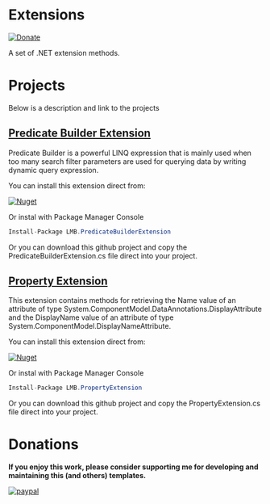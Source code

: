 # Extensions

[![Donate](https://img.shields.io/badge/Donate-PayPal-green.svg)](https://www.paypal.com/cgi-bin/webscr?cmd=_donations&business=26TY9QLTDWDSE&lc=US&item_name=leandroberti&item_number=github&currency_code=USD&bn=PP%2dDonationsBF%3abtn_donate_SM%2egif%3aNonHosted)

A set of .NET extension methods.

# Projects

Below is a description and link to the projects 

## [Predicate Builder Extension](https://github.com/leandroberti/Extensions/tree/master/LMB.PredicateBuilderExtension)

Predicate Builder is a powerful LINQ expression that is mainly used when too many search filter parameters are used for querying data by writing dynamic query expression.

You can install this extension direct from:

[![Nuget](https://img.shields.io/badge/nuget-v1.0.0-blue.svg)](https://www.nuget.org/packages/LMB.PredicateBuilderExtension/)

Or instal with Package Manager Console

```C#
Install-Package LMB.PredicateBuilderExtension
```

Or you can download this github project and copy the PredicateBuilderExtension.cs file direct into your project.

## [Property Extension](https://github.com/leandroberti/Extensions/tree/master/LMB.PropertyExtension)

This extension contains methods for retrieving the Name value of an attribute of type System.ComponentModel.DataAnnotations.DisplayAttribute and the DisplayName value of an attribute of type System.ComponentModel.DisplayNameAttribute.

You can install this extension direct from:

[![Nuget](https://img.shields.io/badge/nuget-v1.0.0-blue.svg)](https://www.nuget.org/packages/LMB.PropertyExtension/)

Or instal with Package Manager Console

```C#
Install-Package LMB.PropertyExtension
```

Or you can download this github project and copy the PropertyExtension.cs file direct into your project.

# Donations

**If you enjoy this work, please consider supporting me for developing and maintaining this (and others) templates.**

[![paypal](https://www.paypalobjects.com/en_US/i/btn/btn_donateCC_LG.gif)](https://www.paypal.com/cgi-bin/webscr?cmd=_donations&business=26TY9QLTDWDSE&lc=US&item_name=leandroberti&item_number=github&currency_code=USD&bn=PP%2dDonationsBF%3abtn_donate_SM%2egif%3aNonHosted)

